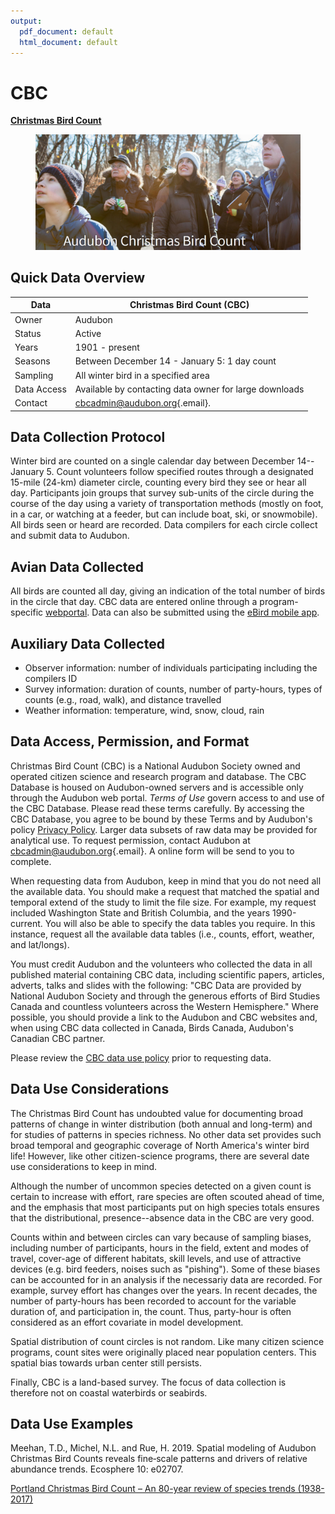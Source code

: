 ```yaml
---
output:
  pdf_document: default
  html_document: default
---
```


# CBC

[**Christmas Bird Count**](https://www.audubon.org/conservation/science/christmas-bird-count)

<figure><img src="images/CBC.PNG" alt=""><figcaption></figcaption></figure>

## Quick Data Overview <a href="#cbc7.1" id="cbc7.1"></a>

| Data        | Christmas Bird Count (CBC)                                   |
| ----------- | ------------------------------------------------------------ |
| Owner       | Audubon                                                      |
| Status      | Active                                                       |
| Years       | 1901 - present                                               |
| Seasons     | Between December 14 - January 5: 1 day count                 |
| Sampling    | All winter bird in a specified area                          |
| Data Access | Available by contacting data owner for large downloads       |
| Contact     | [cbcadmin@audubon.org](mailto:cbcadmin@audubon.org){.email}. |

## Data Collection Protocol <a href="#cbc7.2" id="cbc7.2"></a>

Winter bird are counted on a single calendar day between December 14--January 5. Count volunteers follow specified routes through a designated 15-mile (24-km) diameter circle, counting every bird they see or hear all day. Participants join groups that survey sub-units of the circle during the course of the day using a variety of transportation methods (mostly on foot, in a car, or watching at a feeder, but can include boat, ski, or snowmobile). All birds seen or heard are recorded. Data compilers for each circle collect and submit data to Audubon.

## Avian Data Collected <a href="#cbc7.3" id="cbc7.3"></a>

All birds are counted all day, giving an indication of the total number of birds in the circle that day. CBC data are entered online through a program-specific [webportal](https://netapp.audubon.org/aap/application/cbc). Data can also be submitted using the [eBird mobile app](https://ebird.org/news/ebirding-your-christmas-bird-count-updated).

## Auxiliary Data Collected <a href="#cbc7.4" id="cbc7.4"></a>

* Observer information: number of individuals participating including the compilers ID
* Survey information: duration of counts, number of party-hours, types of counts (e.g., road, walk), and distance travelled
* Weather information: temperature, wind, snow, cloud, rain

## Data Access, Permission, and Format <a href="#cbc7.5" id="cbc7.5"></a>

Christmas Bird Count (CBC) is a National Audubon Society owned and operated citizen science and research program and database. The CBC Database is housed on Audubon-owned servers and is accessible only through the Audubon web portal. _Terms of Use_ govern access to and use of the CBC Database. Please read these terms carefully. By accessing the CBC Database, you agree to be bound by these Terms and by Audubon's policy [Privacy Policy](https://www.audubon.org/privacy-policy). Larger data subsets of raw data may be provided for analytical use. To request permission, contact Audubon at [cbcadmin@audubon.org](mailto:cbcadmin@audubon.org){.email}. A online form will be send to you to complete.

When requesting data from Audubon, keep in mind that you do not need all the available data. You should make a request that matched the spatial and temporal extend of the study to limit the file size. For example, my request included Washington State and British Columbia, and the years 1990-current. You will also be able to specify the data tables you require. In this instance, request all the available data tables (i.e., counts, effort, weather, and lat/longs).

You must credit Audubon and the volunteers who collected the data in all published material containing CBC data, including scientific papers, articles, adverts, talks and slides with the following: "CBC Data are provided by National Audubon Society and through the generous efforts of Bird Studies Canada and countless volunteers across the Western Hemisphere." Where possible, you should provide a link to the Audubon and CBC websites and, when using CBC data collected in Canada, Birds Canada, Audubon's Canadian CBC partner.

Please review the [CBC data use policy](https://www.audubon.org/content/policy-regarding-use-christmas-bird-count-data) prior to requesting data.

## Data Use Considerations <a href="#cbc7.6" id="cbc7.6"></a>

The Christmas Bird Count has undoubted value for documenting broad patterns of change in winter distribution (both annual and long-term) and for studies of patterns in species richness. No other data set provides such broad temporal and geographic coverage of North America's winter bird life! However, like other citizen-science programs, there are several date use considerations to keep in mind.

Although the number of uncommon species detected on a given count is certain to increase with effort, rare species are often scouted ahead of time, and the emphasis that most participants put on high species totals ensures that the distributional, presence--absence data in the CBC are very good.

Counts within and between circles can vary because of sampling biases, including number of participants, hours in the field, extent and modes of travel, cover-age of different habitats, skill levels, and use of attractive devices (e.g. bird feeders, noises such as "pishing"). Some of these biases can be accounted for in an analysis if the necessariy data are recorded. For example, survey effort has changes over the years. In recent decades, the number of party-hours has been recorded to account for the variable duration of, and participation in, the count. Thus, party-hour is often considered as an effort covariate in model development.

Spatial distribution of count circles is not random. Like many citizen science programs, count sites were originally placed near population centers. This spatial bias towards urban center still persists.

Finally, CBC is a land-based survey. The focus of data collection is therefore not on coastal waterbirds or seabirds.

## Data Use Examples <a href="#ebird7.7" id="ebird7.7"></a>

Meehan, T.D., Michel, N.L. and Rue, H. 2019. Spatial modeling of Audubon Christmas Bird Counts reveals fine‐scale patterns and drivers of relative abundance trends. Ecosphere 10: e02707.

[Portland Christmas Bird Count – An 80-year review of species trends (1938-2017)](https://pdxscholar.library.pdx.edu/uerc/2020/presentations/6/)
